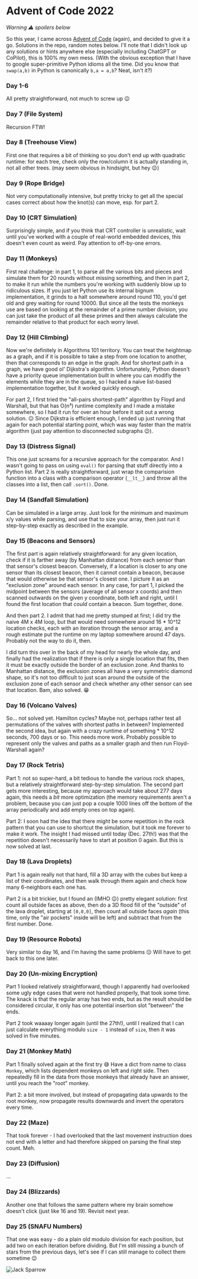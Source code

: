 # Advent of Code 2022

*Warning ⚠️ spoilers below*

So this year, I came across [Advent of Code](https://adventofcode.com/2022) (again), and decided to give it a go. Solutions in the repo, random notes below. I'll note that I didn't look up any solutions or hints anywhere else (especially including ChatGPT or CoPilot), this is 100% my own mess. (With the obvious exception that I have to google super-primitive Python idioms all the time. Did you know that `swap(a,b)` in Python is canonically `b,a = a,b`? Neat, isn't it?) 

### Day 1-6

All pretty straightforward, not much to screw up 😉

### Day 7 (File System)

Recursion FTW!

### Day 8 (Treehouse View)

First one that requires a bit of thinking so you don't end up with quadratic runtime:
for each tree, check only the row/column it is actually standing in, not all other trees.
(may seem obvious in hindsight, but hey 😉)

### Day 9 (Rope Bridge)

Not very computationally intensive, but pretty tricky to get all the special cases correct about how the knot(s) can move, esp. for part 2.

### Day 10 (CRT Simulation)

Surprisingly simple, and if you think that CRT controller is unrealistic, wait until you've worked with a couple of real-world embedded devices, this doesn't even count as weird. Pay attention to off-by-one errors.

### Day 11 (Monkeys)

First real challenge: in part 1, to parse all the various bits and pieces and simulate them for 20 rounds without missing something, and then in part 2, to make it run while the numbers you're working with
suddenly blow up to ridiculous sizes. If you just let Python use its internal bignum implementation, it grinds to a halt somewhere around round 110, you'd get old and grey waiting for round 10000.
But since all the tests the monkeys use are based on looking at the remainder of a prime number division, you can just take the product of all these primes and then always calculate the remainder 
relative to that product for each worry level.

### Day 12 (Hill Climbing)

Now we're definitely in Algorithms 101 territory. You can treat the heightmap as a graph, and if it is possible to take a step from one location to another, then that corresponds to an edge in the graph.
And for shortest path in a graph, we have good ol' Dijkstra's algorithm. Unfortunately, Python doesn't have a priority queue implementation built in where you can modifiy the elements while they are 
in the queue, so I hacked a naive list-based implementation together, but it worked quickly enough. 

For part 2, I first tried the "all-pairs shortest-path" algorithm by Floyd and Warshall, but that has O(n³) runtime complexity and I made a mistake somewhere, so I had it run for over an hour before it 
spit out a wrong solution. 😑 Since Dijkstra is efficient enough, I ended up just running that again for each potential starting point, which was way faster than the matrix algorithm (just pay attention 
to disconnected subgraphs 😉).

### Day 13 (Distress Signal)

This one just screams for a recursive approach for the comparator. And I wasn't going to pass on using `eval()` for parsing that stuff directly into a Python list.
Part 2 is really straightforward, just wrap the comparision function into a class with a comparison operator (`__lt__`) and throw all the classes into a list, then call `.sort()`. Done.

### Day 14 (Sandfall Simulation)

Can be simulated in a large array. Just look for the minimum and maximum x/y values while parsing, and use that to size your array, then just run it step-by-step exactly as described in the example.

### Day 15 (Beacons and Sensors)

The first part is again relatively straightforward: for any given location, check if it is farther away (by Manhattan distance) from each sensor than that sensor's closest beacon. Conversely, if a location is closer to any one sensor than its closest beacon, then it cannot contain a beacon, because that would otherwise be that sensor's closest one. I picture it as an "exclusion zone" around each sensor. In any case, for part 1, I picked the midpoint between the sensors (average of all sensor x coords) and then scanned outwards on the given y coordinate, both left and right, until I found the first location that _could_ contain a beacon. Sum together, done.

And then part 2. I admit that had me pretty stumped at first; I did try the naive 4M x 4M loop, but that would need somewhere around 16 * 10^12 location checks, each with an iteration through the sensor array, and a rough estimate put the runtime on my laptop somewhere around 47 days. Probably not the way to do it, then. 

I did turn this over in the back of my head for nearly the whole day, and finally had the realization that if there is only a single location that fits, then it must be exactly outside the border of an exclusion zone. And thanks to Manhattan distance, the exclusion zones all have a very symmetric diamond shape, so it's not too difficult to just scan around the outside of the exclusion zone of each sensor and check whether any other sensor can see that location. Bam, also solved. 😁

### Day 16 (Volcano Valves)

So... not solved yet. Hamilton cycles? Maybe not, perhaps rather test all permutations of the valves with shortest paths in between? Implemented the second idea, but again with a crazy runtime of something * 10^12 seconds, 700 days or so. This needs more work. Probably possible to represent only the valves and paths as a smaller graph and then run Floyd-Warshall again?

### Day 17 (Rock Tetris)

Part 1: not so super-hard, a bit tedious to handle the various rock shapes, but a relatively straightforward step-by-step simulation. The second part gets more interesting, because my approach would take about 277 days again, this needs a _bit_ more optimization (the memory requirements aren't a problem, because you can just pop a couple 1000 lines off the bottom of the array periodically and add empty ones on top again).

Part 2: I soon had the idea that there might be some repetition in the rock pattern that you can use to shortcut the simulation, but it took me forever to make it work. The insight I had missed until today (Dec. 27th!) was that the repetition doesn't necessarily have to start at position 0 again. But this is now solved at last.

### Day 18 (Lava Droplets)

Part 1 is again really not that hard, fill a 3D array with the cubes but keep a list of their coordinates, and then walk through them again and check how many 6-neighbors each one has.

Part 2 is a bit trickier, but I found an (IMHO 😉) pretty elegant solution: first count all outside faces as above, then do a 3D flood fill of the "outside" of the lava droplet, starting at `[0,0,0]`, then count all outside faces _again_ (this time, only the "air pockets" inside will be left) and subtract that from the first number. Done.

### Day 19 (Resource Robots)

Very similar to day 16, and I'm having the same problems 😑 Will have to get back to this one later.

### Day 20 (Un-mixing Encryption)

Part 1 looked relatively straightforward, though I apparently had overlooked some ugly edge cases that were not handled properly, that took some time. The knack is that the regular array has two ends, but as the result should be considered circular, it only has one potential insertion slot "between" the ends.

Part 2 took waaaay longer again (until the 27th!), until I realized that I can just calculate everything modulo `size - 1` instead of `size`, then it was solved in five minutes.

### Day 21 (Monkey Math)

Part 1 finally solved again at the first try 😅 Have a dict from name to class `Monkey`, which lists dependent monkeys on left and right side. Then repeatedly fill in the data from those monkeys that already have an answer, until you reach the "root" monkey.

Part 2: a bit more involved, but instead of propagating data upwards to the root monkey, now propagate results downwards and invert the operators every time.

### Day 22 (Maze)

That took forever - I had overlooked that the last movement instruction does not end with a letter and had therefore skipped on parsing the final step count. Meh.

### Day 23 (Diffusion)

...

### Day 24 (Blizzards)

Another one that follows the same pattern where my brain somehow doesn't click (just like 16 and 19). Revisit next year.

### Day 25 (SNAFU Numbers)

That one was easy - do a plain old modulo division for each position, but add two on each iteration before dividing. But I'm still missing a bunch of stars from the previous days, let's see if I can still manage to collect them sometime 😉

![Jack Sparrow](jacksparrow.jpg)
